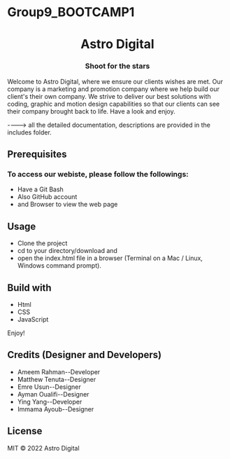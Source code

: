 # Group9_BOOTCAMP1

<h1 align="center"> Astro Digital </h1>

<h3 align="center"> Shoot for the stars </h3>

 Welcome to Astro Digital, where we ensure our clients wishes are met. Our company is a marketing and promotion company where we help build our client's their own company. We strive to deliver our best solutions with coding, graphic and motion design capabilities so that our clients can see their company brought back to life.
 Have a look and enjoy.

 ----> all the detailed documentation, descriptions are provided in the includes folder.

## Prerequisites
### To access our webiste, please follow the followings:
 - Have a Git Bash
 - Also GitHub account
 - and Browser to view the web page

## Usage
 - Clone the project
 - cd to your directory/download and
 - open the index.html file in a browser (Terminal on a Mac / Linux, Windows command prompt).

## Build with
 - Html
 - CSS
 - JavaScript

Enjoy!

## Credits (Designer and Developers)
- Ameem Rahman--Developer
- Matthew Tenuta--Designer
- Emre Usun--Designer
- Ayman Oualifi--Designer
- Ying Yang--Developer
- Immama Ayoub--Designer

## License
MIT © 2022 Astro Digital
